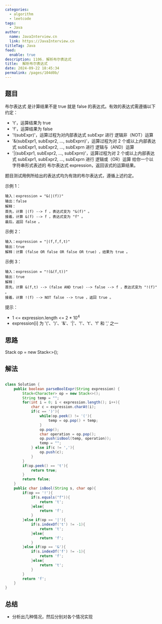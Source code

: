 ```yaml
---
categories: 
  - algorithm
  - leetcode
tags: 
  - Java
author: 
  name: JavaInterview.cn
  link: https://JavaInterview.cn
titleTag: Java
feed: 
  enable: true
description: 1106. 解析布尔表达式
title:  解析布尔表达式
date: 2024-09-22 18:45:34
permalink: /pages/104d0b/
---
```


## 题目
布尔表达式 是计算结果不是 true 就是 false 的表达式。有效的表达式需遵循以下约定：

* 't'，运算结果为 true
* 'f'，运算结果为 false
* '!(subExpr)'，运算过程为对内部表达式 subExpr 进行 逻辑非（NOT）运算
* '&(subExpr1, subExpr2, ..., subExprn)'，运算过程为对 2 个或以上内部表达式 subExpr1, subExpr2, ..., subExprn 进行 逻辑与（AND）运算
* '|(subExpr1, subExpr2, ..., subExprn)'，运算过程为对 2 个或以上内部表达式 subExpr1, subExpr2, ..., subExprn 进行 逻辑或（OR）运算
给你一个以字符串形式表述的 布尔表达式 expression，返回该式的运算结果。

题目测试用例所给出的表达式均为有效的布尔表达式，遵循上述约定。



示例 1：

    输入：expression = "&(|(f))"
    输出：false
    解释：
    首先，计算 |(f) --> f ，表达式变为 "&(f)" 。
    接着，计算 &(f) --> f ，表达式变为 "f" 。
    最后，返回 false 。
示例 2：

    输入：expression = "|(f,f,f,t)"
    输出：true
    解释：计算 (false OR false OR false OR true) ，结果为 true 。
示例 3：

    输入：expression = "!(&(f,t))"
    输出：true
    解释：
    首先，计算 &(f,t) --> (false AND true) --> false --> f ，表达式变为 "!(f)" 。
    接着，计算 !(f) --> NOT false --> true ，返回 true 。


提示：

* 1 <= expression.length <= 2 * 10<sup>4</sup>
* expression[i] 为 '('、')'、'&'、'|'、'!'、't'、'f' 和 ',' 之一

## 思路

Stack<Character> op = new Stack<>();

## 解法
```java

class Solution {
    public boolean parseBoolExpr(String expression) {
        Stack<Character> op = new Stack<>();
        String temp = "";
        for(int i = 0; i < expression.length(); i++){
            char c = expression.charAt(i);
            if(c == ')'){
                while(op.peek() != '('){
                    temp = op.pop() + temp;
                }
                op.pop();
                char operation = op.pop();
                op.push(isBool(temp, operation));
                temp = "";
            } else if(c != ','){
                op.push(c);
            }
        }
        if(op.peek() == 't'){
            return true;
        }
        return false;
    }
    public char isBool(String s, char op){
        if(op == '!'){
            if(s.equals("f")){
                return 't';
            }else{
                return 'f';
            }
        }else if(op == '|'){
            if(s.indexOf('t') != -1){
                return 't';
            }else{
                return 'f';
            }
        }else if(op == '&'){
            if(s.indexOf('f') != -1){
                return 'f';
            }else{
                return 't';
            }
        }
        return 'f';
    }
}
```

## 总结

- 分析出几种情况，然后分别对各个情况实现 
